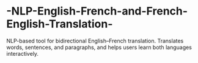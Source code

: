 # -NLP-English-French-and-French-English-Translation-
NLP-based tool for bidirectional English–French translation. Translates words, sentences, and paragraphs, and helps users learn both languages interactively.
